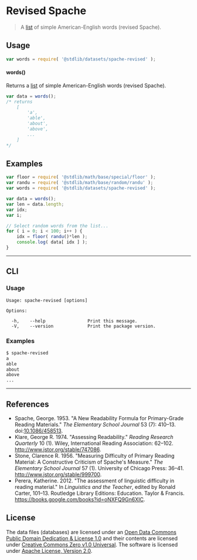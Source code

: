 # Revised Spache

> A [list][@klare:1974a] of simple American-English words (revised Spache).


<section class="usage">

## Usage

``` javascript
var words = require( '@stdlib/datasets/spache-revised' );
```

#### words()

Returns a [list][@klare:1974a] of simple American-English words (revised Spache).

``` javascript
var data = words();
/* returns
    [
        'a',
        'able',
        'about',
        'above',
        ...
    ]
*/
```

</section>

<!-- /.usage -->


<section class="examples">

<!-- TODO: more creative example. -->

## Examples

``` javascript
var floor = require( '@stdlib/math/base/special/floor' );
var randu = require( '@stdlib/math/base/random/randu' );
var words = require( '@stdlib/datasets/spache-revised' );

var data = words();
var len = data.length;
var idx;
var i;

// Select random words from the list...
for ( i = 0; i < 100; i++ ) {
    idx = floor( randu()*len );
    console.log( data[ idx ] );
}
```

</section>

<!-- /.examples -->


---

<section class="cli">

## CLI

<section class="usage">

### Usage

``` text
Usage: spache-revised [options]

Options:

  -h,    --help                Print this message.
  -V,    --version             Print the package version.
```

</section>

<!-- /.usage -->


<section class="examples">

### Examples

``` bash
$ spache-revised
a
able
about
above
...
```

</section>

<!-- /.examples -->

</section>

<!-- /.cli -->


---

<section class="references">

## References

* Spache, George. 1953. "A New Readability Formula for Primary-Grade Reading Materials." *The Elementary School Journal* 53 (7): 410–13. doi:[10.1086/458513][@spache:1953a].
* Klare, George R. 1974. "Assessing Readability." *Reading Research Quarterly* 10 (1). Wiley, International Reading Association: 62–102. <http://www.jstor.org/stable/747086>.
* Stone, Clarence R. 1956. "Measuring Difficulty of Primary Reading Material: A Constructive Criticism of Spache's Measure." *The Elementary School Journal* 57 (1). University of Chicago Press: 36–41. <http://www.jstor.org/stable/999700>.
* Perera, Katherine. 2012. "The assessment of linguistic difficulty in reading material." In *Linguistics and the Teacher*, edited by Ronald Carter, 101–13. Routledge Library Editions: Education. Taylor & Francis. <https://books.google.com/books?id=oNXFQ9Gn6XIC>.

</section>

<!-- /.references -->


<!-- <license> -->

## License

The data files (databases) are licensed under an [Open Data Commons Public Domain Dedication & License 1.0][pddl-1.0] and their contents are licensed under [Creative Commons Zero v1.0 Universal][cc0]. The software is licensed under [Apache License, Version 2.0][apache-license].

<!-- </license> -->


<section class="links">

[pddl-1.0]: http://opendatacommons.org/licenses/pddl/1.0/
[cc0]: https://creativecommons.org/publicdomain/zero/1.0
[apache-license]: https://www.apache.org/licenses/LICENSE-2.0

[@spache:1953a]: https://doi.org/10.1086/458513
[@klare:1974a]: http://www.jstor.org/stable/747086

</section>

<!-- /.links -->
